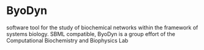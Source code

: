 # ByoDyn
software tool for the study of biochemical networks within the framework of systems biology. SBML compatible, ByoDyn is a group effort of the Computational Biochemistry and Biophysics Lab

